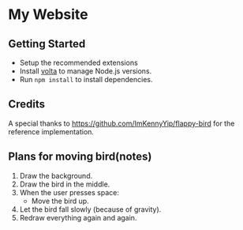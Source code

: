 # My Website

## Getting Started

- Setup the recommended extensions
- Install [volta](https://volta.sh/) to manage Node.js versions.
- Run `npm install` to install dependencies.

## Credits

A special thanks to https://github.com/ImKennyYip/flappy-bird for the reference implementation.

## Plans for moving bird(notes)

1. Draw the background.
2. Draw the bird in the middle.
3. When the user presses space:
   - Move the bird up.
4. Let the bird fall slowly (because of gravity).
5. Redraw everything again and again.
